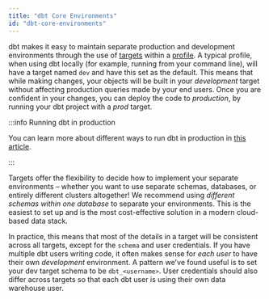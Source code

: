 ```yaml
---
title: "dbt Core Environments"
id: "dbt-core-environments"
---
```


dbt makes it easy to maintain separate production and development environments through the use of [targets](/reference/dbt-jinja-functions/target.md) within a [profile](/docs/core/connect-data-platform/profiles.yml). A typical profile, when using dbt locally (for example, running from your command line), will have a target named `dev` and have this set as the default. This means that while making changes, your objects will be built in your _development_ target without affecting production queries made by your end users. Once you are confident in your changes, you can deploy the code to _production_, by running your dbt project with a _prod_ target.

:::info Running dbt in production

You can learn more about different ways to run dbt in production in [this article](/docs/deploy/deployments).

:::

Targets offer the flexibility to decide how to implement your separate environments – whether you want to use separate schemas, databases, or entirely different clusters altogether! We recommend using _different schemas within one database_ to separate your environments. This is the easiest to set up and is the most cost-effective solution in a modern cloud-based data stack.

In practice, this means that most of the details in a target will be consistent across all targets, except for the `schema` and user credentials. If you have multiple dbt users writing code, it often makes sense for _each user_ to have their own _development_ environment. A pattern we've found useful is to set your dev target schema to be `dbt_<username>`. User credentials should also differ across targets so that each dbt user is using their own data warehouse user.
